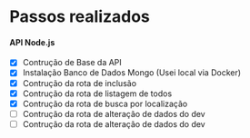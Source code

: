 # Passos realizados

#### API Node.js

- [x] Contrução de Base da API
- [x] Instalação Banco de Dados Mongo (Usei local via Docker)
- [x] Contrução da rota de inclusão
- [x] Contrução da rota de listagem de todos
- [x] Contrução da rota de busca por localização
- [ ] Contrução da rota de alteração de dados do dev
- [ ] Contrução da rota de alteração de dados do dev
